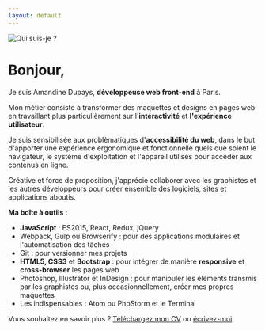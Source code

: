 ```yaml
---
layout: default
---
```


<div class="container-fluid">
  <div class="row">
    <div class="col-md-12 icons">
      <img src="{{ '/img/about.png' | prepend: site.url }}" data-toggle="tooltip" data-placement="right" title="Qui suis-je ?">
    </div>
  </div>
  <div class="row">
    <div class="col-md-12">
      <h1>Bonjour,</h1>
      <p>
        Je suis Amandine Dupays, <strong>développeuse web front-end</strong> à Paris.
      </p>
      <p>
        Mon métier consiste à transformer des maquettes et designs en pages web en travaillant plus particulièrement sur l'<strong>intéractivité</strong> et <strong>l'expérience utilisateur</strong>.
      </p>
      <p>
        Je suis sensibilisée aux problèmatiques d'<strong>accessibilité du web</strong>, dans le but d'apporter une expérience ergonomique et fonctionnelle quels que soient le navigateur, le système d'exploitation et l'appareil utilisés pour accéder aux contenus en ligne.
      </p>
      <p>
      Créative et force de proposition, j'apprécie collaborer avec les graphistes et les autres développeurs pour créer ensemble des logiciels, sites et applications aboutis.
      </p>
      <p>
        <strong>Ma boîte à outils</strong> :
        <ul>
          <li><strong>JavaScript</strong> : ES2015, React, Redux, jQuery</li>
          <li>Webpack, Gulp ou Browserify : pour des applications modulaires et l'automatisation des tâches</li>
          <li>Git : pour versionner mes projets</li>
          <li><strong>HTML5, CSS3</strong> et <strong>Bootstrap</strong> : pour intégrer de manière <strong>responsive</strong> et <strong>cross-browser</strong> les pages web</li>
          <li>Photoshop, Illustrator et InDesign : pour manipuler les éléments transmis par les graphistes ou, plus occasionnellement, créer mes propres maquettes</li>
          <li>Les indispensables : Atom ou PhpStorm et le Terminal</li>
        </ul>
      </p>
      <p>
        Vous souhaitez en savoir plus ? <a href="{{ "/assets/cv-amandine-dupays.pdf/" | prepend: site.url }}" target="_blank">Téléchargez mon CV</a> ou <a href="{{ "/contact/" | prepend: site.url }}">écrivez-moi</a>.
      </p>
    </div>
  </div>
</div>
